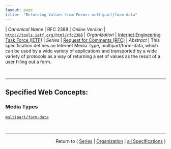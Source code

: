 ```yaml
---
layout: page
title:  "Returning Values from Forms: multipart/form-data"
---
```


| *Canonical Name* | RFC 2388
| *Online Version* | [`http://tools.ietf.org/html/rfc2388`](http://tools.ietf.org/html/rfc2388)
| *Organization* | [Internet Engineering Task Force (IETF)](..  "List of specification series by this organization")
| *Series* | [Request for Comments (RFC)](.  "List of specifications in this series")
| *Abstract* | This specification defines an Internet Media Type, multipart/form-data, which can be used by a wide variety of applications and transported by a wide variety of protocols as a way of returning a set of values as the result of a user filling out a form.

<br/>
<hr/>

## Specified Web Concepts:

### Media Types

[`multipart/form-data`](/concepts/media-type/multipart/form-data "The media-type multipart/form-data follows the rules of all multipart MIME data streams as outlined in RFC 2046. In forms, there are a series of fields to be supplied by the user who fills out the form. Each field has a name. Within a given form, the names are unique.")



<br/>
<hr/>

<p style="text-align: right">Return to ( <a href="./">Series</a> | <a href="../">Organization</a> | <a href="../../">all Specifications</a> )</p>
